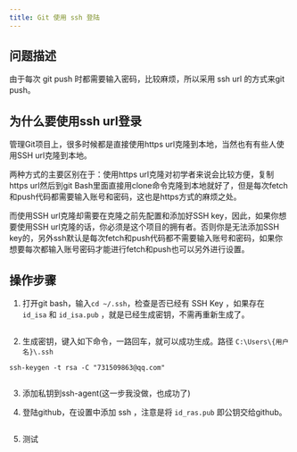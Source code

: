 ```yaml
---
title: Git 使用 ssh 登陆
---
```


## 问题描述
由于每次 git push 时都需要输入密码，比较麻烦，所以采用 ssh url 的方式来git push。

## 为什么要使用ssh url登录

管理Git项目上，很多时候都是直接使用https url克隆到本地，当然也有有些人使用SSH url克隆到本地。

两种方式的主要区别在于：使用https url克隆对初学者来说会比较方便，复制https url然后到git Bash里面直接用clone命令克隆到本地就好了，但是每次fetch和push代码都需要输入账号和密码，这也是https方式的麻烦之处。

而使用SSH url克隆却需要在克隆之前先配置和添加好SSH key，因此，如果你想要使用SSH url克隆的话，你必须是这个项目的拥有者。否则你是无法添加SSH key的，另外ssh默认是每次fetch和push代码都不需要输入账号和密码，如果你想要每次都输入账号密码才能进行fetch和push也可以另外进行设置。

## 操作步骤
1. 打开git bash，输入`cd ~/.ssh`，检查是否已经有 SSH Key ，如果存在 `id_isa` 和 `id_isa.pub` ，就是已经生成密钥，不需再重新生成了。

<img :src="$withBase('/tools/git/ssh_login/查看是否存在密钥.jpg')">

2. 生成密钥，键入如下命令，一路回车，就可以成功生成。路径 `C:\Users\{用户名}\.ssh`

```
ssh-keygen -t rsa -C "731509863@qq.com"
```

<img :src="$withBase('/tools/git/ssh_login/生成密钥.jpg')">


3. 添加私钥到ssh-agent(这一步我没做，也成功了)


4. 登陆github，在设置中添加 ssh ，注意是将 `id_ras.pub` 即公钥交给github。

<img :src="$withBase('/tools/git/ssh_login/添加公钥到github.jpg')">

5. 测试

<img :src="$withBase('/tools/git/ssh_login/测试是否成功添加.jpg')">



